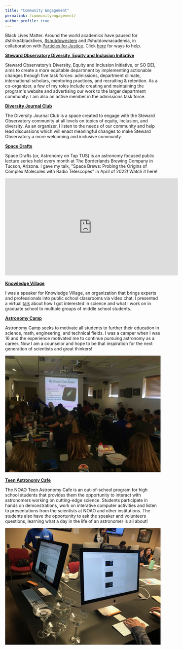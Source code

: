```yaml
---
title: "Community Engagement"
permalink: /communityengagement/
author_profile: true
---
```



Black Lives Matter. Around the world academics have paused for #strike4blacklives, [#shutdownstem](https://www.shutdownstem.com/) and #shutdownacademia, in collaboration with [Particles for Justice](https://www.particlesforjustice.org/). Click [here](https://blacklivesmatters.carrd.co/) for ways to help.

[**Steward Observatory Diversity, Equity and Inclusion Initiative**](https://sites.google.com/view/sodei)

Steward Observatory’s Diversity, Equity and Inclusion Initiative, or SO DEI, aims to create a more equitable department by implementing actionable changes through five task forces: admissions, department climate, international scholars, mentoring practices, and recruiting & retention. As a co-organizer, a few of my roles include creating and maintaining the program's website and advertising our work to the larger department community. I am also an active member in the admissions task force.

[**Diversity Journal Club**](https://www.as.arizona.edu/diversity_coffee/)

The Diversity Journal Club is a space created to engage with the Steward Observatory community at all levels on topics of equity,
inclusion, and diversity. As an organizer, I listen to the needs of our community and help lead discussions which will enact
meaningful changes to make Steward Observatory a more welcoming and inclusive community.

[**Space Drafts**](https://astronomyontap.org/locations/tucson-az/)

Space Drafts (or, Astronomy on Tap TUS) is an astronomy focused public lecture series held every month at The Borderlands Brewing Company in Tucson, Arizona. I gave my talk, "Space Brews: Probing the Origins of Complex Molecules with Radio Telescopes" in April of 2022! Watch it here!

<iframe width="560" height="315" src="https://www.youtube.com/embed/V1sahkijLZA" title="YouTube video player" frameborder="0" allow="accelerometer; autoplay; clipboard-write; encrypted-media; gyroscope; picture-in-picture" allowfullscreen></iframe>

[**Knowledge Village**](https://www.knowledgevillage.org)

I was a speaker for Knowledge Village, an organization that brings experts and professionals into public school classrooms via video chat. I presented a virtual [talk](https://www.youtube.com/watch?v=gEomu4D-jiQ) about how I got interested in science and what I work on in graduate school to multiple groups of middle school students. 

[**Astronomy Camp**](https://www.astronomycamp.org/)

Astronomy Camp seeks to motivate all students to further their education in science, math, engineering, 
and technical fields. I was a camper when I was 16 and the 
experience motivated me to continue pursuing astronomy as a career. Now I am a counselor and hope to be that inspiration for the
next generation of scientists and great thinkers!

![AstroCamp2](/images/astro5.jpg)


[**Teen Astronomy Cafe**](http://www.teenastronomycafe.org/)

The NOAO Teen Astronomy Cafe is an out-of-school program for high school students that provides them the opportunity
to interact with astronomers working on cutting-edge science. Students participate in hands on demonstrations, work
on interative computer activities and listen to presentations from the scientists at NOAO and other institutions.
The students also have the opportunity to ask the speaker and volunteers questions, learning what a day in the life 
of an astronomer is all about!

![Cafe1](/images/cafe1.jpeg)




